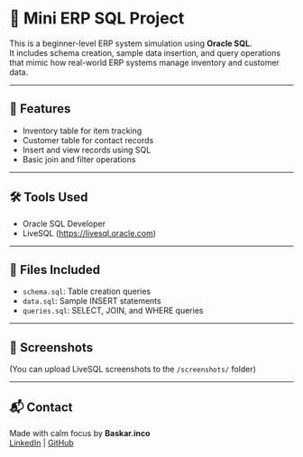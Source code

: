 # 🧾 Mini ERP SQL Project

This is a beginner-level ERP system simulation using **Oracle SQL**.  
It includes schema creation, sample data insertion, and query operations that mimic how real-world ERP systems manage inventory and customer data.

---

## 📂 Features

- Inventory table for item tracking  
- Customer table for contact records  
- Insert and view records using SQL  
- Basic join and filter operations  

---

## 🛠 Tools Used

- Oracle SQL Developer  
- LiveSQL (https://livesql.oracle.com)

---

## 📁 Files Included

- `schema.sql`: Table creation queries  
- `data.sql`: Sample INSERT statements  
- `queries.sql`: SELECT, JOIN, and WHERE queries

---

## 📸 Screenshots

(You can upload LiveSQL screenshots to the `/screenshots/` folder)

---

## 📬 Contact

Made with calm focus by **Baskar.inco**  
[LinkedIn](https://linkedin.com/in/baskarinc) | [GitHub](https://github.com/Baskar-Ventures)
